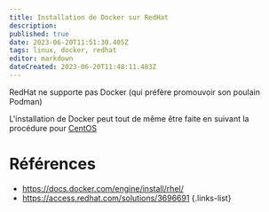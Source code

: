 ```yaml
---
title: Installation de Docker sur RedHat
description: 
published: true
date: 2023-06-20T11:51:30.405Z
tags: linux, docker, redhat
editor: markdown
dateCreated: 2023-06-20T11:48:11.483Z
---
```


RedHat ne supporte pas Docker (qui préfère promouvoir son poulain Podman)

L'installation de Docker peut tout de même être faite en suivant la procédure pour [CentOS](/docker/install/centos)

# Références
- https://docs.docker.com/engine/install/rhel/
- https://access.redhat.com/solutions/3696691
{.links-list}
